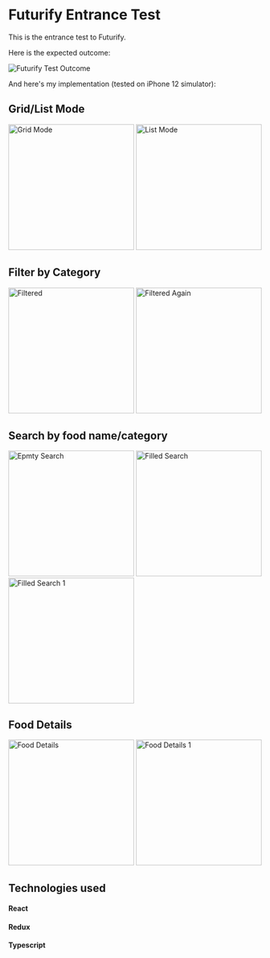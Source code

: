 # Futurify Entrance Test

This is the entrance test to Futurify. 

Here is the expected outcome:

![Futurify Test Outcome](https://res.cloudinary.com/cookiemaster/image/upload/v1620131400/futurify%20entrance%20test/Futurify-test_screen_for_mobile.png)

And here's my implementation (tested on iPhone 12 simulator):

## Grid/List Mode
<div>
    <img alt="Grid Mode" width="250" src="https://res.cloudinary.com/cookiemaster/image/upload/v1620131135/futurify%20entrance%20test/grid_mode.png" />
    <img alt="List Mode" width="250" src="https://res.cloudinary.com/cookiemaster/image/upload/v1620131135/futurify%20entrance%20test/list_mode.png" />
</div>

## Filter by Category

<div>
    <img alt="Filtered" width="250" src="https://res.cloudinary.com/cookiemaster/image/upload/v1620131135/futurify%20entrance%20test/filtered.png" />
    <img alt="Filtered Again" width="250" src="https://res.cloudinary.com/cookiemaster/image/upload/v1620131135/futurify%20entrance%20test/filtered1.png" />
</div>

## Search by food name/category

<div>
    <img alt="Epmty Search" width="250" src="https://res.cloudinary.com/cookiemaster/image/upload/v1620131136/futurify%20entrance%20test/search.png" />
    <img alt="Filled Search" width="250" src="https://res.cloudinary.com/cookiemaster/image/upload/v1620131136/futurify%20entrance%20test/search1.png" />
    <img alt="Filled Search 1" width="250" src="https://res.cloudinary.com/cookiemaster/image/upload/v1620131136/futurify%20entrance%20test/search2.png" />
</div>

## Food Details

<div>
  <img alt="Food Details" width="250" src="https://res.cloudinary.com/cookiemaster/image/upload/v1620131135/futurify%20entrance%20test/food_details.png" />
  <img alt="Food Details 1" width="250" src="https://res.cloudinary.com/cookiemaster/image/upload/v1620131135/futurify%20entrance%20test/food_details1.png" />
</div>

## Technologies used
#### React 
#### Redux
#### Typescript
